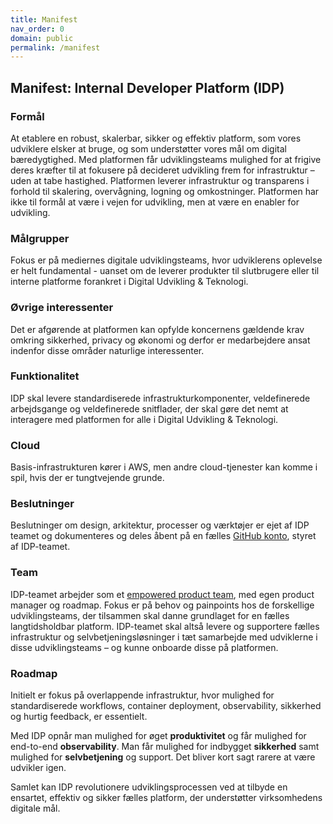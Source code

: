 ```yaml
---
title: Manifest
nav_order: 0
domain: public
permalink: /manifest
---
```



## Manifest: Internal Developer Platform (IDP) 

### **Formål**
At etablere en robust, skalerbar, sikker og effektiv platform, som vores udviklere elsker at bruge, og 
som understøtter vores mål om digital bæredygtighed. Med platformen får udviklingsteams mulighed for at 
frigive deres kræfter til at fokusere på decideret udvikling frem for infrastruktur – uden at tabe hastighed. 
Platformen leverer infrastruktur og transparens i forhold til skalering, overvågning, logning og omkostninger. 
Platformen har ikke til formål at være i vejen for udvikling, men at være en enabler for udvikling.

### **Målgrupper**
Fokus er på mediernes digitale udviklingsteams, hvor udviklerens oplevelse er helt fundamental - uanset om de 
leverer produkter til slutbrugere eller til interne platforme forankret i Digital Udvikling & Teknologi.

### **Øvrige interessenter**
Det er afgørende at platformen kan opfylde koncernens gældende krav omkring sikkerhed, privacy og økonomi og 
derfor er medarbejdere ansat indenfor disse områder naturlige interessenter.

### **Funktionalitet**
IDP skal levere standardiserede infrastrukturkomponenter, veldefinerede arbejdsgange og veldefinerede snitflader, 
der skal gøre det nemt at interagere med platformen for alle i Digital Udvikling & Teknologi.

### **Cloud**
Basis-infrastrukturen kører i AWS, men andre cloud-tjenester kan komme i spil, hvis der er tungtvejende grunde.

### **Beslutninger**
Beslutninger om design, arkitektur, processer og værktøjer er ejet af IDP teamet og dokumenteres og deles åbent på 
en fælles [GitHub konto](https://github.com/test-jppolitikenshus/internal-developer-platform/tree/main/architecture-decision-records#readme), styret af IDP-teamet.

### **Team**
IDP-teamet arbejder som et [empowered product team](https://www.thoughtworks.com/radar/techniques/platform-engineering-product-teams), med 
egen product manager og roadmap. Fokus er på behov og painpoints hos de forskellige udviklingsteams, der tilsammen skal danne grundlaget for 
en fælles langtidsholdbar platform. IDP-teamet skal altså levere og supportere fælles infrastruktur og selvbetjeningsløsninger i 
tæt samarbejde med udviklerne i disse udviklingsteams – og kunne onboarde disse på platformen.

### **Roadmap**
Initielt er fokus på overlappende infrastruktur, hvor mulighed for standardiserede workflows, container deployment, observability, sikkerhed og hurtig feedback, er essentielt.

Med IDP opnår man mulighed for øget **produktivitet** og får mulighed for end-to-end **observability**. Man får mulighed for 
indbygget **sikkerhed** samt mulighed for **selvbetjening** og support. Det bliver kort sagt rarere at være udvikler igen.

Samlet kan IDP revolutionere udviklingsprocessen ved at tilbyde en ensartet, effektiv og sikker fælles platform, der understøtter virksomhedens digitale mål.
